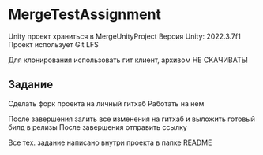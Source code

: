 # MergeTestAssignment

Unity проект храниться в MergeUnityProject
Версия Unity: 2022.3.7f1
Проект использует Git LFS

Для клонирования использовать гит клиент, архивом НЕ СКАЧИВАТЬ!

## Задание

Сделать форк проекта на личный гитхаб
Работать на нем

После завершения залить все изменения на гитхаб и выложить готовый билд в релизы
После завершения отправить ссылку

Все тех. задание написано внутри проекта в папке README

